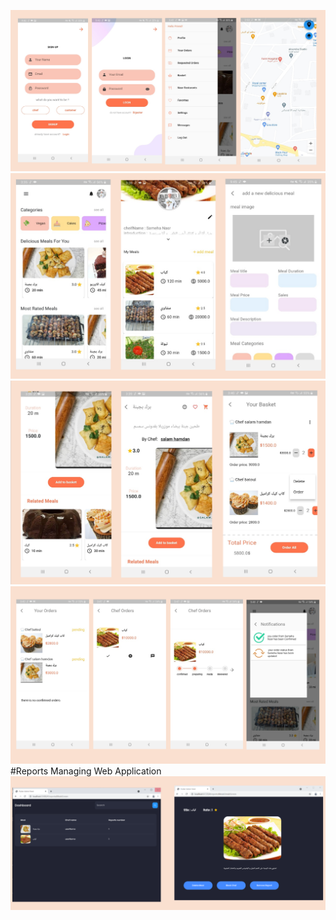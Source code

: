 ![](Screenshots/S1.png)
![](Screenshots/S2.png)
![](Screenshots/S3.png)
![](Screenshots/S4.png)
#Reports Managing Web Application
![](Screenshots/S5.png)

